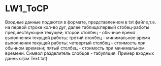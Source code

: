 # LW1_ToCP
  Входные данные подаются в формате, представленном в txt файле,т.е. на первой строке кол-во дуг, далее таблица:первый стобец-работы предшествующие текущей;
второй столбец - обычное время выполнения текущей работы; третий столбец - минимальное время выполнения текущей работы; четвертый столбец - стоимость при обычном времени;
пятый столбец - стоимость при минимальном времени. Символ разделитель слобцов - табуляция. 
Пример входных данных:(см Text.txt)

